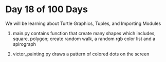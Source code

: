 # Day 18 of 100 Days

We will be learning about Turtle Graphics, Tuples, and Importing Modules

1. main.py contains function that create many shapes which includes, square, polygon; create random walk,
a random rgb color list and a spirograph

2. victor_painting.py draws a pattern of colored dots on the screen

